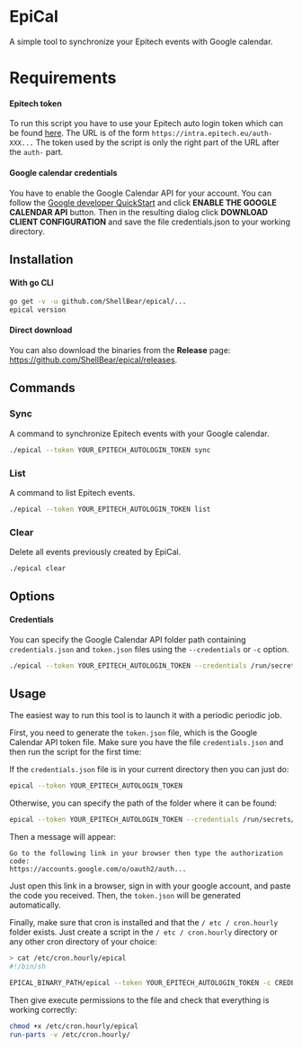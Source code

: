 # EpiCal
A simple tool to synchronize your Epitech events with Google calendar.

# Requirements

#### Epitech token
To run this script you have to use your Epitech auto login token which can be found [here](https://intra.epitech.eu/admin/autolog).
The URL is of the form `https://intra.epitech.eu/auth-XXX...`
The token used by the script is only the right part of the URL after the `auth-` part.

#### Google calendar credentials

You have to enable the Google Calendar API for your account.
You can follow the [Google developer QuickStart](https://developers.google.com/calendar/quickstart/go) and click **ENABLE THE GOOGLE CALENDAR API** button.
Then in the resulting dialog click **DOWNLOAD CLIENT CONFIGURATION** and save the file credentials.json to your working directory.

## Installation

#### With go CLI
```bash
go get -v -u github.com/ShellBear/epical/...
epical version
```

#### Direct download

You can also download the binaries from the **Release** page: https://github.com/ShellBear/epical/releases.

## Commands

### Sync
A command to synchronize Epitech events with your Google calendar. 
```bash
./epical --token YOUR_EPITECH_AUTOLOGIN_TOKEN sync
```

### List
A command to list Epitech events. 
```bash
./epical --token YOUR_EPITECH_AUTOLOGIN_TOKEN list
```

### Clear
Delete all events previously created by EpiCal.
```bash
./epical clear
```

## Options

#### Credentials

You can specify the Google Calendar API folder path containing `credentials.json` and `token.json` files using the `--credentials` or `-c` option.

```bash
./epical --token YOUR_EPITECH_AUTOLOGIN_TOKEN --credentials /run/secrets/ sync
```

## Usage

The easiest way to run this tool is to launch it with a periodic periodic job.

First, you need to generate the `token.json` file, which is the Google Calendar API token file.
Make sure you have the file `credentials.json` and then run the script for the first time:

If the `credentials.json` file is in your current directory then you can just do:
```bash
epical --token YOUR_EPITECH_AUTOLOGIN_TOKEN
```

Otherwise, you can specify the path of the folder where it can be found:
```bash
epical --token YOUR_EPITECH_AUTOLOGIN_TOKEN --credentials /run/secrets/
```

Then a message will appear:

```
Go to the following link in your browser then type the authorization code: 
https://accounts.google.com/o/oauth2/auth...
```

Just open this link in a browser, sign in with your google account, and paste the code you received.
Then, the `token.json` will be generated automatically.

Finally, make sure that cron is installed and that the `/ etc / cron.hourly` folder exists.
Just create a script in the `/ etc / cron.hourly` directory or any other cron directory of your choice:

```bash
> cat /etc/cron.hourly/epical
#!/bin/sh

EPICAL_BINARY_PATH/epical --token YOUR_EPITECH_AUTOLOGIN_TOKEN -c CREDENTIALS_AND_TOKEN_FOLDER_PATH sync
```

Then give execute permissions to the file and check that everything is working correctly:

```bash
chmod +x /etc/cron.hourly/epical
run-parts -v /etc/cron.hourly/
```
